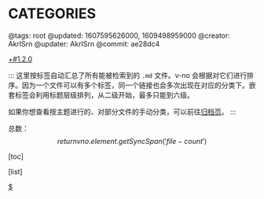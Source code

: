 # CATEGORIES

@tags: root
@updated: 1607595626000, 1609498959000
@creator: AkrISrn
@updater: AkrISrn
@commit: ae28dc4

[+#1.2.0](/snippets/version-when-last-update.md)

:::
这里按标签自动汇总了所有能被检索到的 `.md` 文件。v-no 会根据[](/docs/sort-list.md "#")对它们进行排序。因为一个文件可以有多个标签，同一个链接也会多次出现在对应的分类下。嵌套标签会利用标题层级排列，从二级开始，最多只能到六级。

如果你想查看按主题进行的、对部分文件的手动分类，可以前往[归档页](/archives.md "#")。
:::

总数：$$ return vno.element.getSyncSpan('file-count') $$

[toc]

[list]

[$](/uploads/scripts/file-count.js)
